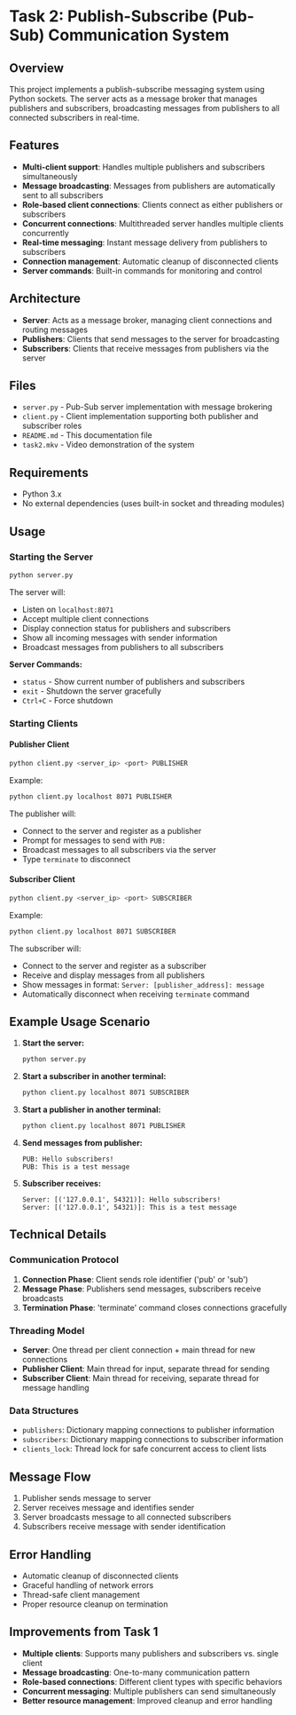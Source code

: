 # Task 2: Publish-Subscribe (Pub-Sub) Communication System

## Overview
This project implements a publish-subscribe messaging system using Python sockets. The server acts as a message broker that manages publishers and subscribers, broadcasting messages from publishers to all connected subscribers in real-time.

## Features
- **Multi-client support**: Handles multiple publishers and subscribers simultaneously
- **Message broadcasting**: Messages from publishers are automatically sent to all subscribers
- **Role-based client connections**: Clients connect as either publishers or subscribers
- **Concurrent connections**: Multithreaded server handles multiple clients concurrently
- **Real-time messaging**: Instant message delivery from publishers to subscribers
- **Connection management**: Automatic cleanup of disconnected clients
- **Server commands**: Built-in commands for monitoring and control

## Architecture
- **Server**: Acts as a message broker, managing client connections and routing messages
- **Publishers**: Clients that send messages to the server for broadcasting
- **Subscribers**: Clients that receive messages from publishers via the server

## Files
- `server.py` - Pub-Sub server implementation with message brokering
- `client.py` - Client implementation supporting both publisher and subscriber roles
- `README.md` - This documentation file
- `task2.mkv` - Video demonstration of the system

## Requirements
- Python 3.x
- No external dependencies (uses built-in socket and threading modules)

## Usage

### Starting the Server
```bash
python server.py
```

The server will:
- Listen on `localhost:8071`
- Accept multiple client connections
- Display connection status for publishers and subscribers
- Show all incoming messages with sender information
- Broadcast messages from publishers to all subscribers

**Server Commands:**
- `status` - Show current number of publishers and subscribers
- `exit` - Shutdown the server gracefully
- `Ctrl+C` - Force shutdown

### Starting Clients

#### Publisher Client
```bash
python client.py <server_ip> <port> PUBLISHER
```

Example:
```bash
python client.py localhost 8071 PUBLISHER
```

The publisher will:
- Connect to the server and register as a publisher
- Prompt for messages to send with `PUB: `
- Broadcast messages to all subscribers via the server
- Type `terminate` to disconnect

#### Subscriber Client
```bash
python client.py <server_ip> <port> SUBSCRIBER
```

Example:
```bash
python client.py localhost 8071 SUBSCRIBER
```

The subscriber will:
- Connect to the server and register as a subscriber
- Receive and display messages from all publishers
- Show messages in format: `Server: [publisher_address]: message`
- Automatically disconnect when receiving `terminate` command

## Example Usage Scenario

1. **Start the server:**
   ```bash
   python server.py
   ```

2. **Start a subscriber in another terminal:**
   ```bash
   python client.py localhost 8071 SUBSCRIBER
   ```

3. **Start a publisher in another terminal:**
   ```bash
   python client.py localhost 8071 PUBLISHER
   ```

4. **Send messages from publisher:**
   ```
   PUB: Hello subscribers!
   PUB: This is a test message
   ```

5. **Subscriber receives:**
   ```
   Server: [('127.0.0.1', 54321)]: Hello subscribers!
   Server: [('127.0.0.1', 54321)]: This is a test message
   ```

## Technical Details

### Communication Protocol
1. **Connection Phase**: Client sends role identifier ('pub' or 'sub')
2. **Message Phase**: Publishers send messages, subscribers receive broadcasts
3. **Termination Phase**: 'terminate' command closes connections gracefully

### Threading Model
- **Server**: One thread per client connection + main thread for new connections
- **Publisher Client**: Main thread for input, separate thread for sending
- **Subscriber Client**: Main thread for receiving, separate thread for message handling

### Data Structures
- `publishers`: Dictionary mapping connections to publisher information
- `subscribers`: Dictionary mapping connections to subscriber information
- `clients_lock`: Thread lock for safe concurrent access to client lists

## Message Flow
1. Publisher sends message to server
2. Server receives message and identifies sender
3. Server broadcasts message to all connected subscribers
4. Subscribers receive message with sender identification

## Error Handling
- Automatic cleanup of disconnected clients
- Graceful handling of network errors
- Thread-safe client management
- Proper resource cleanup on termination

## Improvements from Task 1
- **Multiple clients**: Supports many publishers and subscribers vs. single client
- **Message broadcasting**: One-to-many communication pattern
- **Role-based connections**: Different client types with specific behaviors
- **Concurrent messaging**: Multiple publishers can send simultaneously
- **Better resource management**: Improved cleanup and error handling